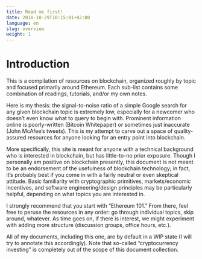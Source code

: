 ```yaml
---
title: Read me first!
date: 2018-10-29T10:15:01+02:00
language: en
slug: overview
weight: 1
---
```


# Introduction

This is a compilation of resources on blockchain, organized roughly by topic and focused primarily around Ethereum. Each sub-list contains some combination of readings, tutorials, and/or my own notes.

Here is my thesis: the signal-to-noise ratio of a simple Google search for any given blockchain topic is extremely low, especially for a newcomer who doesn’t even know what to query to begin with. Prominent information online is poorly-written (Bitcoin Whitepaper) or sometimes just inaccurate (John McAfee’s tweets). This is my attempt to carve out a space of quality-assured resources for anyone looking for an entry point into blockchain. 

More specifically, this site is meant for anyone with a technical background who is interested in blockchain, but has little-to-no prior exposure. Though I personally am positive on blockchain presently, this document is not meant to be an endorsement of the usefulness of blockchain technology; in fact, it’s probably best if you come in with a fairly neutral or even skeptical attitude. Basic familiarity with cryptographic primitives, markets/economic incentives, and software engineering/design principles may be particularly helpful, depending on what topics you are interested in.

I strongly recommend that you start with “Ethereum 101.” From there, feel free to peruse the resources in any order: go through individual topics, skip around, whatever. As time goes on, if there is interest, we might experiment with adding more structure (discussion groups, office hours, etc.).

All of my documents, including this one, are by default in a WIP state (I will try to annotate this accordingly). Note that so-called “cryptocurrency investing” is completely out of the scope of this document collection.